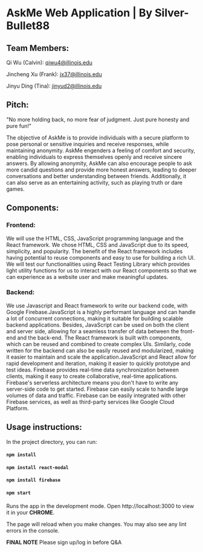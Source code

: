 # AskMe Web Application | By Silver-Bullet88

## Team Members: 

Qi Wu (Calvin): qiwu4@illinois.edu

Jincheng Xu (Frank): jx37@illinois.edu

Jinyu Ding (Tina): jinyud2@illinois.edu

## Pitch:

"No more holding back, no more fear of judgment. Just pure honesty and pure fun!"

The objective of AskMe is to provide individuals with a secure platform to pose personal or sensitive inquiries and receive responses, while maintaining anonymity. AskMe engenders a feeling of comfort and security, enabling individuals to express themselves openly and receive sincere answers.
By allowing anonymity, AskMe can also encourage people to ask more candid questions and provide more honest answers, leading to deeper conversations and better understanding between friends. Additionally, it can also serve as an entertaining activity, such as playing truth or dare games.

## Components:
### Frontend: 
We will use the HTML, CSS, JavaScript programming language and the React framework. We chose HTML, CSS and JavaScript due to its speed, simplicity, and popularity. The benefit of the React framework includes having potential to reuse components and easy to use for building a rich UI. We will test our functionalities using React Testing Library which provides light utility functions for us to interact with our React components so that we can experience as a website user and make meaningful updates.

### Backend: 

We use Javascript and React framework to write our backend code, with Google Firebase.JavaScript is a highly performant language and can handle a lot of concurrent connections, making it suitable for building scalable backend applications. Besides, JavaScript can be used on both the client and server side, allowing for a seamless transfer of data between the front-end and the back-end. The React framework is built with components, which can be reused and combined to create complex UIs. Similarly, code written for the backend can also be easily reused and modularized, making it easier to maintain and scale the application.JavaScript and React allow for rapid development and iteration, making it easier to quickly prototype and test ideas. Firebase provides real-time data synchronization between clients, making it easy to create collaborative, real-time applications. Firebase's serverless architecture means you don't have to write any server-side code to get started. Firebase can easily scale to handle large volumes of data and traffic. Firebase can be easily integrated with other Firebase services, as well as third-party services like Google Cloud Platform.

## Usage instructions:

In the project directory, you can run:
####   `npm install`

####   `npm install react-modal`

####   `npm install firebase`

#### `npm start`

Runs the app in the development mode.
Open http://localhost:3000 to view it in your **CHROME**.

The page will reload when you make changes.
You may also see any lint errors in the console.

**FINAL NOTE** Please sign up/log in before Q&A
